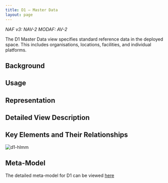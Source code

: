 ```yaml
---
title: D1 – Master Data
layout: page
---
```


*NAF v3: NAV-2 MODAF: AV-2*

The D1 Master Data view specifies standard reference data in the
deployed space. This includes organisations, locations, facilities, and
individual platforms.

## Background

## Usage

## Representation

## Detailed View Description

## Key Elements and Their Relationships

![d1-hlmm](http://nafdocs.org/wp-content/uploads/2013/06/d1-hlmm.png)

## Meta-Model

The detailed meta-model for D1 can be viewed
[here](/modem/index.htm?goto=71)


